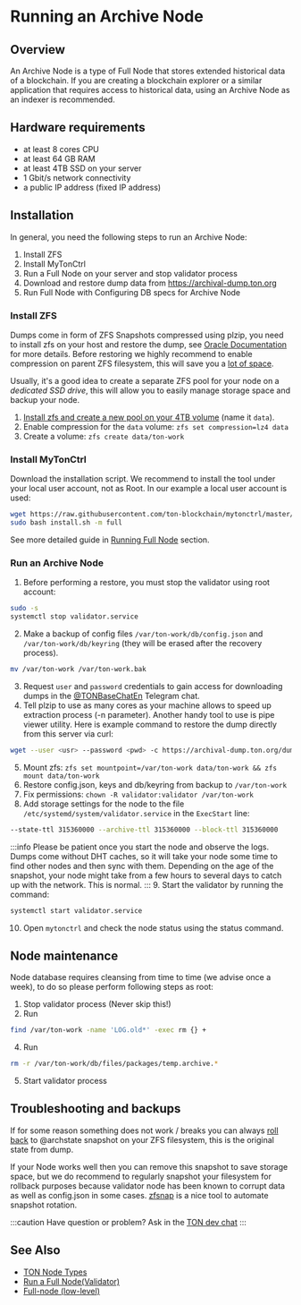 # Running an Archive Node

## Overview
An Archive Node is a type of Full Node that stores extended historical data of a blockchain. If you are creating a blockchain explorer or a similar application that requires access to historical data, using an Archive Node as an indexer is recommended.

## Hardware requirements 

* at least 8 cores CPU 
* at least 64 GB RAM 
* at least 4TB SSD on your server
* 1 Gbit/s network connectivity 
* a public IP address (fixed IP address)

## Installation

In general, you need the following steps to run an Archive Node:

1. Install ZFS
2. Install MyTonCtrl
3. Run a Full Node on your server and stop validator process
4. Download and restore dump data from https://archival-dump.ton.org
5. Run Full Node with Configuring DB specs for Archive Node


### Install ZFS

Dumps come in form of ZFS Snapshots compressed using plzip, you need to install zfs on your host and restore the dump, see [Oracle Documentation](https://docs.oracle.com/cd/E23824_01/html/821-1448/gavvx.html#scrolltoc) for more details. Before restoring we highly recommend to enable compression on parent ZFS filesystem, this will save you a [lot of space](https://www.servethehome.com/the-case-for-using-zfs-compression/).

Usually, it's a good idea to create a separate ZFS pool for your node on a _dedicated SSD drive_, this will allow you to easily manage storage space and backup your node.

1. [Install zfs and create a new pool on your 4TB volume](https://ubuntu.com/tutorials/setup-zfs-storage-pool) (name it `data`).
2. Enable compression for the `data` volume: `zfs set compression=lz4 data`
3. Create a volume: `zfs create data/ton-work`


### Install MyTonCtrl

Download the installation script. We recommend to install the tool under your local user account, not as Root. In our example a local user account is used:

```sh
wget https://raw.githubusercontent.com/ton-blockchain/mytonctrl/master/scripts/install.sh
sudo bash install.sh -m full
```

See more detailed guide in [Running Full Node](/participate/run-nodes/full-node) section.


### Run an Archive Node

1. Before performing a restore, you must stop the validator using root account:
```sh
sudo -s
systemctl stop validator.service
```
2. Make a backup of config files `/var/ton-work/db/config.json` and `/var/ton-work/db/keyring` (they will be erased after the recovery process).
```sh
mv /var/ton-work /var/ton-work.bak
```
3. Request `user` and `password` credentials to gain access for downloading dumps in the [@TONBaseChatEn](https://t.me/TONBaseChatEn) Telegram chat.
4. Tell plzip to use as many cores as your machine allows to speed up extraction process (-n parameter). Another handy tool to use is pipe viewer utility. Here is example command to restore the dump directly from this server via curl:

```sh
wget --user <usr> --password <pwd> -c https://archival-dump.ton.org/dumps/latest.zfs.lz | pv | plzip -d | zfs recv ton-pool/db
```

5. Mount zfs: `zfs set mountpoint=/var/ton-work data/ton-work && zfs mount data/ton-work`
6. Restore config.json, keys and db/keyring from backup to `/var/ton-work`
7. Fix permissions: `chown -R validator:validator /var/ton-work`
8. Add storage settings for the node to the file `/etc/systemd/system/validator.service` in the `ExecStart` line: 
```sh
--state-ttl 315360000 --archive-ttl 315360000 --block-ttl 315360000
```

:::info
Please be patient once you start the node and observe the logs. Dumps come without DHT caches, so it will take your node some time to find other nodes and then sync with them. Depending on the age of the snapshot, your node might take from a few hours to several days to catch up with the network. This is normal.
:::
9. Start the validator by running the command: 
```sh
systemctl start validator.service
```
10. Open `mytonctrl` and check the node status using the status command.


## Node maintenance

Node database requires cleansing from time to time (we advise once a week), to do so please perform following steps as root:


1. Stop validator process (Never skip this!)
2. Run
```sh
find /var/ton-work -name 'LOG.old*' -exec rm {} +
```
4. Run
```sh
rm -r /var/ton-work/db/files/packages/temp.archive.*
```
5. Start validator process

## Troubleshooting and backups
If for some reason something does not work / breaks you can always [roll back](https://docs.oracle.com/cd/E23824_01/html/821-1448/gbciq.html#gbcxk) to @archstate snapshot on your ZFS filesystem, this is the original state from dump. 

If your Node works well then you can remove this snapshot to save storage space, but we do recommend to regularly snapshot your filesystem for rollback purposes because validator node has been known to corrupt data as well as config.json in some cases. [zfsnap](https://www.zfsnap.org/docs.html) is a nice tool to automate snapshot rotation.

:::caution
Have question or problem? Ask in the [TON dev chat](https://t.me/tondev_eng)
:::


## See Also

* [TON Node Types](/participate/nodes/node-types)
* [Run a Full Node(Validator)](/participate/run-nodes/full-node)
* [Full-node (low-level)](/participate/nodes/full-node)